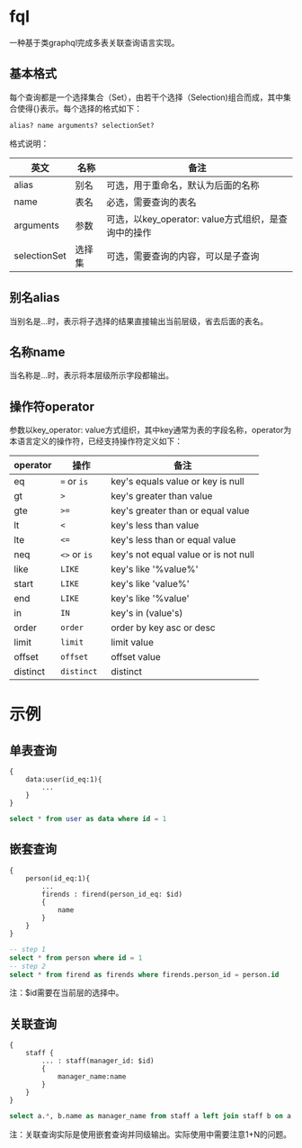 # fql

一种基于类graphql完成多表关联查询语言实现。

## 基本格式

每个查询都是一个选择集合（Set），由若干个选择（Selection)组合而成，其中集合使得{}表示。每个选择的格式如下：

```
alias? name arguments? selectionSet?
```
格式说明：

| 英文 | 名称          | 备注                |
| ------------ | ------------ | ---------------------- |
| alias         | 别名  | 可选，用于重命名，默认为后面的名称 |
| name         | 表名  | 必选，需要查询的表名      |
| arguments         | 参数  | 可选，以key_operator: value方式组织，是查询中的操作 |
| selectionSet         | 选择集 | 可选，需要查询的内容，可以是子查询   |

## 别名alias

当别名是...时，表示将子选择的结果直接输出当前层级，省去后面的表名。

## 名称name

当名称是...时，表示将本层级所示字段都输出。

## 操作符operator

参数以key_operator: value方式组织，其中key通常为表的字段名称，operator为本语言定义的操作符，已经支持操作符定义如下：

| operator | 操作          | 备注             |
| ------------ | ------------ | ---------------------- |
| eq           | `=` or `is`  | key's equals value or key is null |
| gt           | `>`          | key's greater than value |
| gte          | `>=`         | key's greater than or equal value |
| lt           | `<`          | key's less than value  |
| lte          | `<=`         | key's less than or equal value |
| neq          | `<>` or `is` | key's not equal value or is not null |
| like         | `LIKE`       | key's like '%value%' |
| start        |  `LIKE`        | key's like 'value%' |
| end          | `LIKE`       | key's like '%value' |
| in           | `IN`         | key's in (value's) |
| order       | `order`         | order by key  asc or desc |
| limit           | `limit`         | limit value |
| offset           | `offset`         | offset value |
| distinct |  `distinct `         | distinct |

# 示例

## 单表查询

```fql
{
    data:user(id_eq:1){
        ...
    }
}
```

```sql
select * from user as data where id = 1
```

## 嵌套查询

```
{
    person(id_eq:1){
        ...
        firends : firend(person_id_eq: $id)
        {
            name
        }
    }
}
```

```sql
-- step 1 
select * from person where id = 1
-- step 2
select * from firend as firends where firends.person_id = person.id
```

注：$id需要在当前层的选择中。

## 关联查询

```
{
    staff {
        ... : staff(manager_id: $id)
        {
            manager_name:name
        }
    }
}
```

```sql
select a.*, b.name as manager_name from staff a left join staff b on a.manager_id = b.id
```

注：关联查询实际是使用嵌套查询并同级输出。实际使用中需要注意1+N的问题。